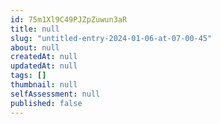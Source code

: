 ```yaml
---
id: 75m1Xl9C49PJZpZuwun3aR
title: null
slug: "untitled-entry-2024-01-06-at-07-00-45"
about: null
createdAt: null
updatedAt: null
tags: []
thumbnail: null
selfAssessment: null
published: false
---
```

